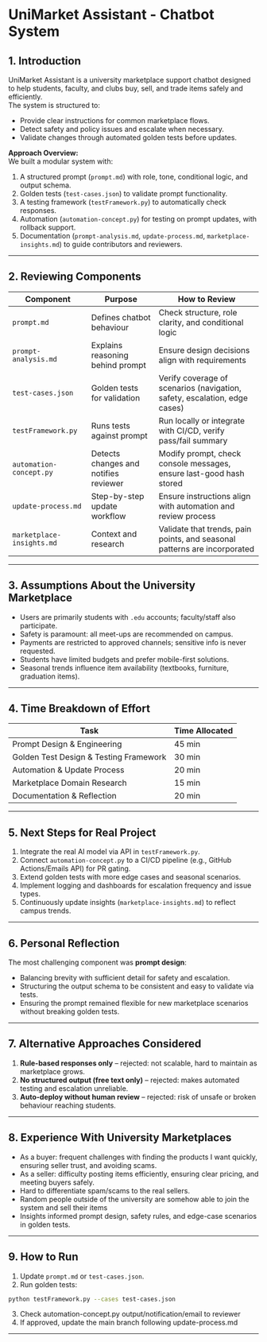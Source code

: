 # UniMarket Assistant - Chatbot System

## 1. Introduction
UniMarket Assistant is a university marketplace support chatbot designed to help students, faculty, and clubs buy, sell, and trade items safely and efficiently.  
The system is structured to:
- Provide clear instructions for common marketplace flows.
- Detect safety and policy issues and escalate when necessary.
- Validate changes through automated golden tests before updates.

**Approach Overview:**  
We built a modular system with:
1. A structured prompt (`prompt.md`) with role, tone, conditional logic, and output schema.
2. Golden tests (`test-cases.json`) to validate prompt functionality.
3. A testing framework (`testFramework.py`) to automatically check responses.
4. Automation (`automation-concept.py`) for testing on prompt updates, with rollback support.
5. Documentation (`prompt-analysis.md`, `update-process.md`, `marketplace-insights.md`) to guide contributors and reviewers.

---

## 2. Reviewing Components

| Component | Purpose | How to Review |
|-----------|--------|---------------|
| `prompt.md` | Defines chatbot behaviour | Check structure, role clarity, and conditional logic |
| `prompt-analysis.md` | Explains reasoning behind prompt | Ensure design decisions align with requirements |
| `test-cases.json` | Golden tests for validation | Verify coverage of scenarios (navigation, safety, escalation, edge cases) |
| `testFramework.py` | Runs tests against prompt | Run locally or integrate with CI/CD, verify pass/fail summary |
| `automation-concept.py` | Detects changes and notifies reviewer | Modify prompt, check console messages, ensure last-good hash stored |
| `update-process.md` | Step-by-step update workflow | Ensure instructions align with automation and review process |
| `marketplace-insights.md` | Context and research | Validate that trends, pain points, and seasonal patterns are incorporated |

---

## 3. Assumptions About the University Marketplace
- Users are primarily students with `.edu` accounts; faculty/staff also participate.
- Safety is paramount: all meet-ups are recommended on campus.
- Payments are restricted to approved channels; sensitive info is never requested.
- Students have limited budgets and prefer mobile-first solutions.
- Seasonal trends influence item availability (textbooks, furniture, graduation items).

---

## 4. Time Breakdown of Effort
| Task | Time Allocated |
|------|----------------|
| Prompt Design & Engineering | 45 min |
| Golden Test Design & Testing Framework | 30 min |
| Automation & Update Process | 20 min |
| Marketplace Domain Research | 15 min |
| Documentation & Reflection | 20 min |

---

## 5. Next Steps for Real Project
1. Integrate the real AI model via API in `testFramework.py`.  
2. Connect `automation-concept.py` to a CI/CD pipeline (e.g., GitHub Actions/Emails API) for PR gating.  
3. Extend golden tests with more edge cases and seasonal scenarios.  
4. Implement logging and dashboards for escalation frequency and issue types.  
5. Continuously update insights (`marketplace-insights.md`) to reflect campus trends.

---

## 6. Personal Reflection
The most challenging component was **prompt design**:
- Balancing brevity with sufficient detail for safety and escalation.
- Structuring the output schema to be consistent and easy to validate via tests.
- Ensuring the prompt remained flexible for new marketplace scenarios without breaking golden tests.

---

## 7. Alternative Approaches Considered
1. **Rule-based responses only** – rejected: not scalable, hard to maintain as marketplace grows.  
2. **No structured output (free text only)** – rejected: makes automated testing and escalation unreliable.  
3. **Auto-deploy without human review** – rejected: risk of unsafe or broken behaviour reaching students.

---

## 8. Experience With University Marketplaces
- As a buyer: frequent challenges with finding the products I want quickly, ensuring seller trust, and avoiding scams.  
- As a seller: difficulty posting items efficiently, ensuring clear pricing, and meeting buyers safely.  
- Hard to differentiate spam/scams to the real sellers.
- Random people outside of the university are somehow able to join the system and sell their items
- Insights informed prompt design, safety rules, and edge-case scenarios in golden tests.

---

## 9. How to Run
1. Update `prompt.md` or `test-cases.json`.  
2. Run golden tests:
```bash
python testFramework.py --cases test-cases.json
```
3. Check automation-concept.py output/notification/email to reviewer
4. If approved, update the main branch following update-process.md

---